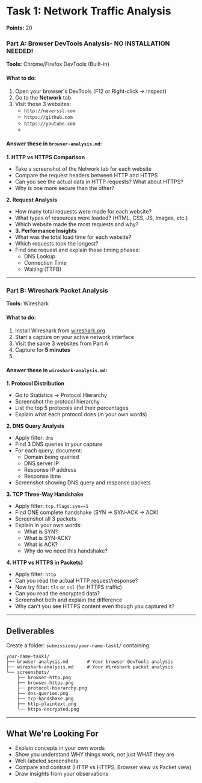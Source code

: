 # Task 1: Network Traffic Analysis 

**Points:** 20

### Part A: Browser DevTools Analysis- NO INSTALLATION NEEDED!

**Tools:** Chrome/Firefox DevTools (Built-in)

#### What to do:

1. Open your browser's DevTools (F12 or Right-click → Inspect)
2. Go to the **Network** tab
3. Visit these 3 websites:
   - `http://neverssl.com`
   - `https://github.com`
   - `https://youtube.com`
   -

#### Answer these in `browser-analysis.md`:

**1. HTTP vs HTTPS Comparison**

- Take a screenshot of the Network tab for each website
- Compare the request headers between HTTP and HTTPS
- Can you see the actual data in HTTP requests? What about HTTPS?
- Why is one more secure than the other?

**2. Request Analysis**

- How many total requests were made for each website?
- What types of resources were loaded? (HTML, CSS, JS, Images, etc.)
- Which website made the most requests and why?
- **3. Performance Insights**
- What was the total load time for each website?
- Which requests took the longest?
- Find one request and explain these timing phases:
  - DNS Lookup
  - Connection Time
  - Waiting (TTFB)

---

### Part B: Wireshark Packet Analysis

**Tools:** Wireshark

#### What to do:

1. Install Wireshark from [wireshark.org](https://www.wireshark.org/download.html)
2. Start a capture on your active network interface
3. Visit the same 3 websites from Part A
4. Capture for **5 minutes**
5.

#### Answer these in `wireshark-analysis.md`:

**1. Protocol Distribution**

- Go to Statistics → Protocol Hierarchy
- Screenshot the protocol hierarchy
- List the top 5 protocols and their percentages
- Explain what each protocol does (in your own words)

**2. DNS Query Analysis**

- Apply filter: `dns`
- Find 3 DNS queries in your capture
- For each query, document:
  - Domain being queried
  - DNS server IP
  - Response IP address
  - Response time
- Screenshot showing DNS query and response packets

**3. TCP Three-Way Handshake**

- Apply filter: `tcp.flags.syn==1`
- Find ONE complete handshake (SYN → SYN-ACK → ACK)
- Screenshot all 3 packets
- Explain in your own words:
  - What is SYN?
  - What is SYN-ACK?
  - What is ACK?
  - Why do we need this handshake?

**4. HTTP vs HTTPS in Packets)**

- Apply filter: `http`
- Can you read the actual HTTP request/response?
- Now try filter: `tls` or `ssl` (for HTTPS traffic)
- Can you read the encrypted data?
- Screenshot both and explain the difference
- Why can't you see HTTPS content even though you captured it?

---

## Deliverables

Create a folder: `submissions/your-name-task1/` containing:

```
your-name-task1/
├── browser-analysis.md       # Your browser DevTools analysis
├── wireshark-analysis.md     # Your Wireshark packet analysis
└── screenshots/
    ├── browser-http.png
    ├── browser-https.png
    ├── protocol-hierarchy.png
    ├── dns-queries.png
    ├── tcp-handshake.png
    ├── http-plaintext.png
    └── https-encrypted.png
```

---

## What We're Looking For

- Explain concepts in your own words
- Show you understand WHY things work, not just WHAT they are
- Well-labeled screenshots
- Compare and contrast (HTTP vs HTTPS, Browser view vs Packet view)
- Draw insights from your observations
